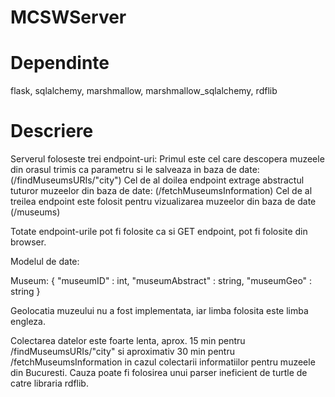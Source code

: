 # MCSWServer

# Dependinte

flask, sqlalchemy, marshmallow, marshmallow_sqlalchemy, rdflib

# Descriere

Serverul foloseste trei endpoint-uri:
Primul este cel care descopera muzeele din orasul trimis ca parametru si le salveaza in baza de date: (/findMuseumsURIs/"city")
Cel de al doilea endpoint extrage abstractul tuturor muzeelor din baza de date: (/fetchMuseumsInformation)
Cel de al treilea endpoint este folosit pentru vizualizarea muzeelor din baza de date (/museums)

Totate endpoint-urile pot fi folosite ca si GET endpoint, pot fi folosite din browser.
  
Modelul de date:
  
 Museum: {
          "museumID" : int,
          "museumAbstract" : string,
          "museumGeo" : string
          }
  
  Geolocatia muzeului nu a fost implementata, iar limba folosita este limba engleza.
 
  Colectarea datelor este foarte lenta, aprox. 15 min pentru /findMuseumsURIs/"city" si aproximativ 30 min pentru /fetchMuseumsInformation in cazul colectarii informatiilor pentru muzeele din Bucuresti. Cauza poate fi folosirea unui parser ineficient de turtle de catre libraria rdflib.

